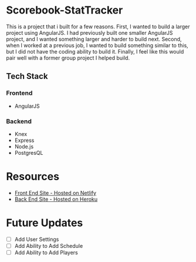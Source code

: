 # Scorebook-StatTracker

This is a project that i built for a few reasons.  First, I wanted to build a larger project using AngularJS.  I had previously built one smaller AngularJS project, and I wanted something larger and harder to build next.  Second, when I worked at a previous job, I wanted to build something similar to this, but I did not have the coding ability to build it.  Finally, I feel like this would pair well with a former group project I helped build.

## Tech Stack
### Frontend
* AngularJS

### Backend
* Knex
* Express
* Node.js
* PostgresQL

# Resources
* [Front End Site - Hosted on Netlify](https://scorebook-adm.netlify.app/)
* [Back End Site - Hosted on Heroku](https://scorebook-adm.herokuapp.com/)
 
 # Future Updates
 - [ ] Add User Settings
 - [ ] Add Ability to Add Schedule
 - [ ] Add Ability to Add Players